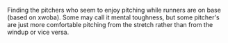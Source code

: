 Finding the pitchers who seem to enjoy pitching while runners are on base (based on xwoba).
Some may call it mental toughness, but some pitcher's are just more comfortable pitching from the stretch rather than from the windup or vice versa.
